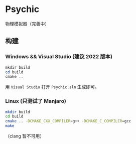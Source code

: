 # Psychic

物理模拟器（完善中）

## 构建

### Windows && Visual Studio (建议 2022 版本)

```powershell
mkdir build
cd build
cmake ..
```

用 ```Visual Studio``` 打开 ```Psychic.sln``` 生成即可。

### Linux (只测试了 Manjaro)

```bash
mkdir build
cd build
cmake .. -DCMAKE_CXX_COMPILER=g++ -DCMAKE_C_COMPILER=gcc
make
```

（clang 暂不可用）